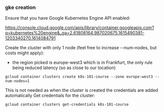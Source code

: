 ### gke creation

Ensure that you have Google Kubernetes Engine API enabled:

https://console.cloud.google.com/apis/library/container.googleapis.com?q=kubernetes%20engine&_ga=2.61808164.987020675.1615490381-1203340270.1614084791



Create the cluster with only 1 node (feel free to increase --num-nodes, but costs might apply):
- the region picked is europe-west3 which is in Frankfurt, the only rule being reduced latency (so as close to our location)

`gcloud container clusters create k8s-101-course --zone europe-west3 --num-nodes=1`


This is not needed as when the cluster is created the credentials are added automatically
Get credentials for the cluster:

`gcloud container clusters get-credentials k8s-101-course`